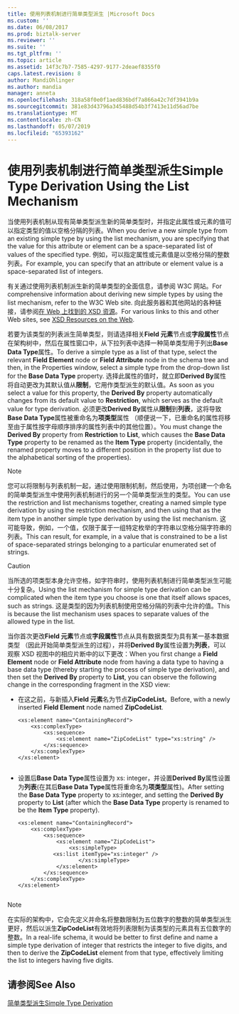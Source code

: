 ```yaml
---
title: 使用列表机制进行简单类型派生 |Microsoft Docs
ms.custom: ''
ms.date: 06/08/2017
ms.prod: biztalk-server
ms.reviewer: ''
ms.suite: ''
ms.tgt_pltfrm: ''
ms.topic: article
ms.assetid: 14f3c7b7-7585-4297-9177-2deaef8355f0
caps.latest.revision: 8
author: MandiOhlinger
ms.author: mandia
manager: anneta
ms.openlocfilehash: 318a58f0e0f1aed836bdf7a866a42c7df3941b9a
ms.sourcegitcommit: 381e83d43796a345488d54b3f7413e11d56ad7be
ms.translationtype: MT
ms.contentlocale: zh-CN
ms.lasthandoff: 05/07/2019
ms.locfileid: "65393162"
---
```

# <a name="simple-type-derivation-using-the-list-mechanism"></a><span data-ttu-id="32199-102">使用列表机制进行简单类型派生</span><span class="sxs-lookup"><span data-stu-id="32199-102">Simple Type Derivation Using the List Mechanism</span></span>
<span data-ttu-id="32199-103">当使用列表机制从现有简单类型派生新的简单类型时，并指定此属性或元素的值可以指定类型的值以空格分隔的列表。</span><span class="sxs-lookup"><span data-stu-id="32199-103">When you derive a new simple type from an existing simple type by using the list mechanism, you are specifying that the value for this attribute or element can be a space-separated list of values of the specified type.</span></span> <span data-ttu-id="32199-104">例如，可以指定属性或元素值是以空格分隔的整数列表。</span><span class="sxs-lookup"><span data-stu-id="32199-104">For example, you can specify that an attribute or element value is a space-separated list of integers.</span></span>  
  
 <span data-ttu-id="32199-105">有关通过使用列表机制派生新的简单类型的全面信息，请参阅 W3C 网站。</span><span class="sxs-lookup"><span data-stu-id="32199-105">For comprehensive information about deriving new simple types by using the list mechanism, refer to the W3C Web site.</span></span> <span data-ttu-id="32199-106">向此服务器和其他网站的各种链接，请参阅[在 Web 上找到的 XSD 资源](../core/xsd-resources-on-the-web.md)。</span><span class="sxs-lookup"><span data-stu-id="32199-106">For various links to this and other Web sites, see [XSD Resources on the Web](../core/xsd-resources-on-the-web.md).</span></span>  
  
 <span data-ttu-id="32199-107">若要为该类型的列表派生简单类型，则请选择相关**Field 元素**节点或**字段属性**节点在架构树中，然后在属性窗口中，从下拉列表中选择一种简单类型用于列出**Base Data Type**属性。</span><span class="sxs-lookup"><span data-stu-id="32199-107">To derive a simple type as a list of that type, select the relevant **Field Element** node or **Field Attribute** node in the schema tree and then, in the Properties window, select a simple type from the drop-down list for the **Base Data Type** property.</span></span> <span data-ttu-id="32199-108">选择此属性的值时，就立即**Derived By**属性将自动更改为其默认值从**限制**，它用作类型派生的默认值。</span><span class="sxs-lookup"><span data-stu-id="32199-108">As soon as you select a value for this property, the **Derived By** property automatically changes from its default value to **Restriction**, which serves as the default value for type derivation.</span></span> <span data-ttu-id="32199-109">必须更改**Derived By**属性从**限制**到**列表**，这将导致**Base Data Type**属性被重命名为**项类型**属性 （顺便说一下，已重命名的属性将移至由于属性按字母顺序排序的属性列表中的其他位置）。</span><span class="sxs-lookup"><span data-stu-id="32199-109">You must change the **Derived By** property from **Restriction** to **List**, which causes the **Base Data Type** property to be renamed as the **Item Type** property (incidentally, the renamed property moves to a different position in the property list due to the alphabetical sorting of the properties).</span></span>  
  
> [!NOTE]
>  <span data-ttu-id="32199-110">您可以将限制与列表机制一起，通过使用限制机制，然后使用，为项创建一个命名的简单类型派生中使用列表机制进行的另一个简单类型派生的类型。</span><span class="sxs-lookup"><span data-stu-id="32199-110">You can use the restriction and list mechanisms together, creating a named simple type derivation by using the restriction mechanism, and then using that as the item type in another simple type derivation by using the list mechanism.</span></span> <span data-ttu-id="32199-111">这可能导致，例如，一个值，仅限于属于一组特定枚举的字符串以空格分隔字符串的列表。</span><span class="sxs-lookup"><span data-stu-id="32199-111">This can result, for example, in a value that is constrained to be a list of space-separated strings belonging to a particular enumerated set of strings.</span></span>  
  
> [!CAUTION]
>  <span data-ttu-id="32199-112">当所选的项类型本身允许空格，如字符串时，使用列表机制进行简单类型派生可能十分复杂。</span><span class="sxs-lookup"><span data-stu-id="32199-112">Using the list mechanism for simple type derivation can be complicated when the item type you choose is one that itself allows spaces, such as strings.</span></span> <span data-ttu-id="32199-113">这是类型的因为列表机制使用空格分隔的列表中允许的值。</span><span class="sxs-lookup"><span data-stu-id="32199-113">This is because the list mechanism uses spaces to separate values of the allowed type in the list.</span></span>  
  
 <span data-ttu-id="32199-114">当你首次更改**Field 元素**节点或**字段属性**节点从具有数据类型为具有某一基本数据类型 （因此开始简单类型派生的过程），并将**Derived By**属性设置为**列表**，可以观察 XSD 视图中的相应片断中的以下更改：</span><span class="sxs-lookup"><span data-stu-id="32199-114">When you first change a **Field Element** node or **Field Attribute** node from having a data type to having a base data type (thereby starting the process of simple type derivation), and then set the **Derived By** property to **List**, you can observe the following change in the corresponding fragment in the XSD view:</span></span>  
  
-   <span data-ttu-id="32199-115">在这之前，与新插入**Field 元素**名为节点**ZipCodeList**。</span><span class="sxs-lookup"><span data-stu-id="32199-115">Before, with a newly inserted **Field Element** node named **ZipCodeList**.</span></span>  
  
    ```  
    <xs:element name="ContainingRecord">  
        <xs:complexType>  
            <xs:sequence>  
                <xs:element name="ZipCodeList" type="xs:string" />  
            </xs:sequence>  
        </xs:complexType>  
    </xs:element>  
  
    ```  
  
-   <span data-ttu-id="32199-116">设置后**Base Data Type**属性设置为 xs: integer，并设置**Derived By**属性设置为**列表**(在其后**Base Data Type**属性将重命名为**项类型**属性)。</span><span class="sxs-lookup"><span data-stu-id="32199-116">After setting the **Base Data Type** property to xs:integer, and setting the **Derived By** property to **List** (after which the **Base Data Type** property is renamed to be the **Item Type** property).</span></span>  
  
    ```  
    <xs:element name="ContainingRecord">  
        <xs:complexType>  
            <xs:sequence>  
                <xs:element name="ZipCodeList">  
                    <xs:simpleType>  
               <xs:list itemType="xs:integer" />   
                       </xs:simpleType>  
                </xs:element>  
            </xs:sequence>  
        </xs:complexType>  
    </xs:element>  
  
    ```  
  
> [!NOTE]
>  <span data-ttu-id="32199-117">在实际的架构中，它会先定义并命名将整数限制为五位数字的整数的简单类型派生更好，然后以派生**ZipCodeList**有效地将列表限制为该类型的元素具有五位数字的整数。</span><span class="sxs-lookup"><span data-stu-id="32199-117">In a real-life schema, it would be better to first define and name a simple type derivation of integer that restricts the integer to five digits, and then to derive the **ZipCodeList** element from that type, effectively limiting the list to integers having five digits.</span></span>  
  
## <a name="see-also"></a><span data-ttu-id="32199-118">请参阅</span><span class="sxs-lookup"><span data-stu-id="32199-118">See Also</span></span>  
 [<span data-ttu-id="32199-119">简单类型派生</span><span class="sxs-lookup"><span data-stu-id="32199-119">Simple Type Derivation</span></span>](../core/simple-type-derivation.md)